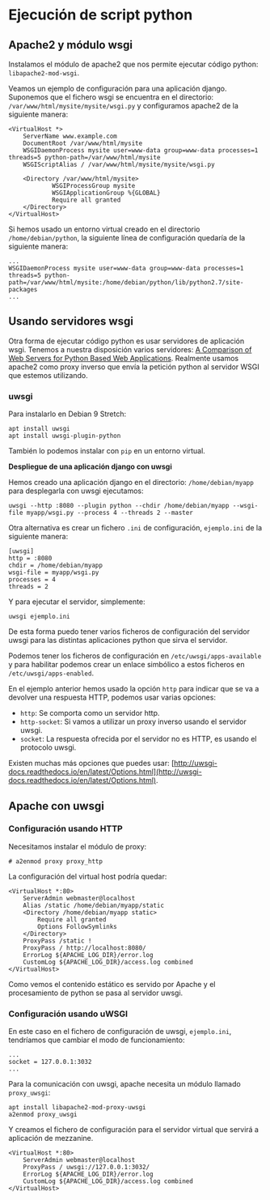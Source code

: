 # Ejecución de script python

## Apache2 y módulo wsgi

Instalamos el módulo de apache2 que nos permite ejecutar código python: `libapache2-mod-wsgi`.

Veamos un ejemplo de configuración para una aplicación django. Suponemos que el fichero wsgi se encuentra en el directorio: `/var/www/html/mysite/mysite/wsgi.py` y configuramos apache2 de la siguiente manera:

    <VirtualHost *>
        ServerName www.example.com
        DocumentRoot /var/www/html/mysite
        WSGIDaemonProcess mysite user=www-data group=www-data processes=1 threads=5 python-path=/var/www/html/mysite
        WSGIScriptAlias / /var/www/html/mysite/mysite/wsgi.py

        <Directory /var/www/html/mysite>
                WSGIProcessGroup mysite
                WSGIApplicationGroup %{GLOBAL}
                Require all granted
        </Directory>
    </VirtualHost>

Si hemos usado un entorno virtual creado en el directorio `/home/debian/python`, la siguiente línea de configuración quedaría de la siguiente manera:

    ...
    WSGIDaemonProcess mysite user=www-data group=www-data processes=1 threads=5 python-path=/var/www/html/mysite:/home/debian/python/lib/python2.7/site-packages
    ...

## Usando servidores wsgi

Otra forma de ejecutar código python es usar servidores de aplicación wsgi. Tenemos a nuestra disposición varios servidores: [A Comparison of Web Servers for Python Based Web Applications](https://www.digitalocean.com/community/tutorials/a-comparison-of-web-servers-for-python-based-web-applications). Realmente usamos apache2 como proxy inverso que envía la petición python al servidor WSGI que estemos utilizando.

### uwsgi

Para instalarlo en Debian 9 Stretch:

    apt install uwsgi
    apt install uwsgi-plugin-python

También lo podemos instalar con `pip` en un entorno virtual.  

**Despliegue de una aplicación django con uwsgi**

Hemos creado una aplicación django en el directorio: `/home/debian/myapp` para desplegarla con uwsgi ejecutamos:

    uwsgi --http :8080 --plugin python --chdir /home/debian/myapp --wsgi-file myapp/wsgi.py --process 4 --threads 2 --master 

Otra alternativa es crear un fichero `.ini` de configuración, `ejemplo.ini` de la siguiente manera:

    [uwsgi]
    http = :8080
    chdir = /home/debian/myapp 
    wsgi-file = myapp/wsgi.py
    processes = 4
    threads = 2

Y para ejecutar el servidor, simplemente:

    uwsgi ejemplo.ini

De esta forma puedo tener varios ficheros de configuración del servidor uwsgi para las distintas aplicaciones python que sirva el servidor.

Podemos tener los ficheros de configuración en `/etc/uwsgi/apps-available` y para habilitar podemos crear un enlace simbólico a estos ficheros en `/etc/uwsgi/apps-enabled`.

En el ejemplo anterior hemos usado la opción `http` para indicar que se va a devolver una respuesta HTTP, podemos usar varias opciones:

* `http`: Se comporta como un servidor http.
* `http-socket`: Si vamos a utilizar un proxy inverso usando el servidor uwsgi.
* `socket`: La respuesta ofrecida por el servidor no es HTTP, es usando el protocolo uwsgi.

Existen muchas más opciones que puedes usar: [http://uwsgi-docs.readthedocs.io/en/latest/Options.html](http://uwsgi-docs.readthedocs.io/en/latest/Options.html).

## Apache con uwsgi

### Configuración usando HTTP

Necesitamos instalar el módulo de proxy:
    
    # a2enmod proxy proxy_http

La configuración del virtual host podría quedar:

    <VirtualHost *:80> 
        ServerAdmin webmaster@localhost
        Alias /static /home/debian/myapp/static
        <Directory /home/debian/myapp static>  
            Require all granted
            Options FollowSymlinks
        </Directory> 
        ProxyPass /static !
        ProxyPass / http://localhost:8080/
        ErrorLog ${APACHE_LOG_DIR}/error.log
        CustomLog ${APACHE_LOG_DIR}/access.log combined
    </VirtualHost>

Como vemos el contenido estático es servido por Apache y el procesamiento de python se pasa al servidor uwsgi.

### Configuración usando uWSGI

En este caso en el fichero de configuración de uwsgi, `ejemplo.ini`, tendríamos que cambiar el modo de funcionamiento:

    ...
    socket = 127.0.0.1:3032
    ...

Para la comunicación con uwsgi, apache necesita un módulo llamado `proxy_uwsgi`:

    apt install libapache2-mod-proxy-uwsgi
    a2enmod proxy_uwsgi

Y creamos el fichero de configuración para el servidor virtual que servirá a aplicación de mezzanine.

    <VirtualHost *:80>
        ServerAdmin webmaster@localhost
        ProxyPass / uwsgi://127.0.0.1:3032/
        ErrorLog ${APACHE_LOG_DIR}/error.log
        CustomLog ${APACHE_LOG_DIR}/access.log combined
    </VirtualHost>

